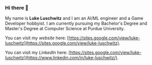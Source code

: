 ### Hi there 👋

My name is **Luke Luschwitz** and I am an AI/ML engineer and a Game Developer hobbyist. I am currently pursuing my Bachelor's Degree and Master's Degree at Computer Science at Purdue University. 

You can visit my _website_ here: [https://sites.google.com/view/luke-luschwitz](https://sites.google.com/view/luke-luschwitz).

You can visit my _LinkedIn_ here: [https://sites.google.com/view/luke-luschwitz](https://www.linkedin.com/in/luke-luschwitz/).

<!--
**Lluschwitz/Lluschwitz** is a ✨ _special_ ✨ repository because its `README.md` (this file) appears on your GitHub profile.

Here are some ideas to get you started:

- 🔭 I’m currently working on ...
- 🌱 I’m currently learning ...
- 👯 I’m looking to collaborate on ...
- 🤔 I’m looking for help with ...
- 💬 Ask me about ...
- 📫 How to reach me: ...
- 😄 Pronouns: ...
- ⚡ Fun fact: ...
-->
